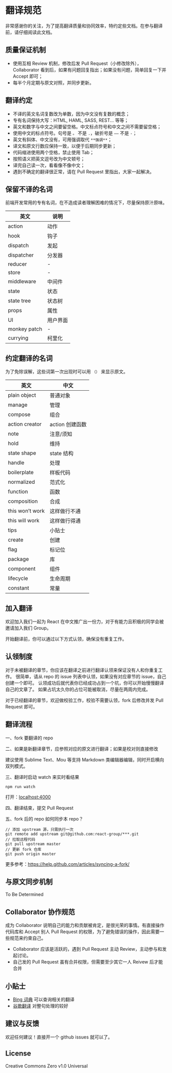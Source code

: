 翻译规范
=======

非常感谢你的关注，为了提高翻译质量和协同效率，特约定些文档。在参与翻译前，请仔细阅读此文档。

## 质量保证机制

* 使用互相 Review 机制，修改后发 Pull Request（小修改除外），Collaborator 看到后，如果有问题回复指出；如果没有问题，简单回复一下并 Accept 即可；
* 每半个月定期与原文对照，并同步更新。

## 翻译约定

* 不译的英文名词复数改为单数，因为中文没有复数的概念；
* 专有名词保持大写：HTML, HAML, SASS, REST... 等等；
* 英文和数字与中文之间要留空格。中文标点符号和中文之间不需要留空格；
* 使用中文的标点符号。句号是 `。` 不是 `.`，破折号是 `——` 不是 `-`；
* 英文有斜体、中文没有，可用强调取代 `**强调**`；
* 译文和原文行数应保持一致，以便于后期同步更新；
* 代码缩进使用两个空格，禁止使用 Tab；
* 按照语义把英文逗号改为中文顿号；
* 译完自己读一次，看看像不像中文；
* 遇到不确定的翻译很正常，请在 Pull Request 里指出，大家一起解决。

## 保留不译的名词

前端开发常用的专有名词，在不造成读者理解困难的情况下，尽量保持原汁原味。

英文  | 说明
----- | ------
action | 动作
hook | 钩子
dispatch | 发起
dispatcher | 分发器
reducer | -
store | -
middleware | 中间件
state | 状态
state tree | 状态树
props | 属性
UI | 用户界面
monkey patch | -
currying | 柯里化

## 约定翻译的名词

为了免除误解，这些词第一次出现时可以用 `（）` 来显示原文。

英文         | 中文
------------ | -------------
plain object | 普通对象
manage  | 管理
compose | 组合
action creator | action 创建函数
note | 注意/须知
hold | 维持
state shape | state 结构
handle | 处理
boilerplate | 样板代码
normalized | 范式化
function | 函数
composition | 合成
this won’t work | 这样做行不通
this will work | 这样做行得通
tips | 小贴士
create | 创建
flag | 标记位
package | 库
component | 组件
lifecycle | 生命周期
constant | 常量

## 加入翻译

欢迎加入我们一起为 React 在中文推广出一份力，对于有能力且积极的同学会被邀请加入我们 Group。

开始翻译前，你可以通过以下方式认领，确保没有重复工作。

## 认领制度

对于未被翻译的章节，你应该在翻译之前进行翻译认领来保证没有人和你重复工作。
很简单，请从 repo 的 issue 列表中认领，如果没有对应章节的 issue，自己创建一个即可。
认领成功后就代表你已经成功占到一个坑，你可以开始慢慢翻译自己的文章了。
如果占坑太久你的占位可能被取消，尽量在两周内完成。

对于已经翻译的章节，欢迎做校验工作，校验不需要认领，fork 后修改并发 Pull Request 即可。

## 翻译流程

一、fork 要翻译的 repo

二、如果是新翻译章节，应参照对应的原文进行翻译；如果是校对则直接修改

建议使用 Sublime Text、Mou 等支持 Markdown 类编辑器编辑，同时开启横向双列模式。

三、翻译时启动 watch 来实时看结果
```
npm run watch
```
打开：[localhost:4000](http://localhost:4000)

四、翻译结束，提交 Pull Request

五、fork 后的 repo 如何同步本 repo？

```
// 添加 upstream 源，只需执行一次
git remote add upstream git@github.com:react-group/***.git
// 拉取远程代码
git pull upstream master
// 更新 fork 仓库
git push origin master
```

更多参考：https://help.github.com/articles/syncing-a-fork/

## 与原文同步机制

To Be Determined

## Collaborator 协作规范

成为 Collaborator 说明自己的能力和贡献被肯定，是很光荣的事情。有直接操作代码库和 Accept 别人 Pull Request 的权限，为了避免错误的操作，因此需要一些规范来约束自己。

* Collaborator 应该是活跃的，遇到 Pull Request 主动 Review，主动参与和发起讨论。
* 自己发的 Pull Request 虽有合并权限，但需要至少其它一人 Reivew 后才能合并

## 小贴士

* [Bing 词典](http://cn.bing.com/dict/) 可以查询相关的翻译
* [谷歌翻译](https://translate.google.com/) 对整句处理的较好

## 建议与反馈

欢迎任何建议！直接开一个 github issues 就可以了。

## License

Creative Commons Zero v1.0 Universal
